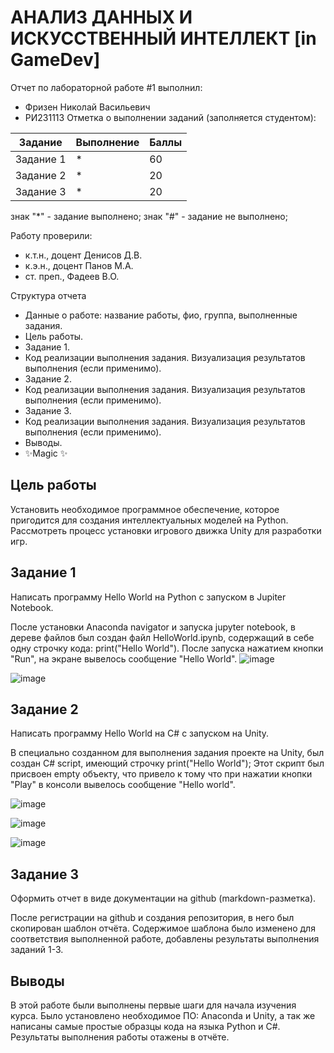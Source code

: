 # АНАЛИЗ ДАННЫХ И ИСКУССТВЕННЫЙ ИНТЕЛЛЕКТ [in GameDev]
Отчет по лабораторной работе #1 выполнил:
- Фризен Николай Васильевич
- РИ231113
Отметка о выполнении заданий (заполняется студентом):

| Задание | Выполнение | Баллы |
| ------ | ------ | ------ |
| Задание 1 | * | 60 |
| Задание 2 | * | 20 |
| Задание 3 | * | 20 |

знак "*" - задание выполнено; знак "#" - задание не выполнено;

Работу проверили:
- к.т.н., доцент Денисов Д.В.
- к.э.н., доцент Панов М.А.
- ст. преп., Фадеев В.О.

Структура отчета

- Данные о работе: название работы, фио, группа, выполненные задания.
- Цель работы.
- Задание 1.
- Код реализации выполнения задания. Визуализация результатов выполнения (если применимо).
- Задание 2.
- Код реализации выполнения задания. Визуализация результатов выполнения (если применимо).
- Задание 3.
- Код реализации выполнения задания. Визуализация результатов выполнения (если применимо).
- Выводы.
- ✨Magic ✨

## Цель работы
Установить необходимое программное обеспечение, которое пригодится для создания интеллектуальных моделей на Python. Рассмотреть процесс установки игрового движка Unity для разработки игр.

## Задание 1
Написать программу Hello World на Python с запуском в Jupiter Notebook.

После установки Anaconda navigator и запуска jupyter notebook, в дереве файлов был создан файл HelloWorld.ipynb, содержащий в себе одну строчку кода: print("Hello World"). После запуска нажатием кнопки "Run", на экране вывелось сообщение "Hello World".
![image](https://github.com/user-attachments/assets/91e85217-7d8e-4a56-bb4b-7ceac4d192d4)

![image](https://github.com/user-attachments/assets/8025fa28-013c-4bc0-aedf-75dcfd77bdf4)

## Задание 2
Написать программу Hello World на C# с запуском на Unity. 

В специально созданном для выполнения задания проекте на Unity, был создан C# script, имеющий строчку print("Hello World");
Этот скрипт был присвоен empty объекту, что привело к тому что при нажатии кнопки "Play" в консоли вывелось сообщение "Hello world".

![image](https://github.com/user-attachments/assets/658d464c-0c3b-4cf9-b9ba-0ce44608f61d)

![image](https://github.com/user-attachments/assets/5200319d-53a0-4b09-bff5-9ded66b8629e)

![image](https://github.com/user-attachments/assets/9c0e64a5-3ebd-478b-bd5a-ee4141b33ed0)

## Задание 3
Оформить отчет в виде документации на github (markdown-разметка).

После регистрации на github и создания репозитория, в него был скопирован шаблон отчёта. Содержимое шаблона было изменено для соответствия выполненной работе, добавлены результаты выполнения заданий 1-3.

## Выводы

В этой работе были выполнены первые шаги для начала изучения курса. Было установлено необходимое ПО: Anaconda и Unity, а так же написаны самые простые образцы кода на языка Python и C#. Результаты выполнения работы отажены в отчёте.
